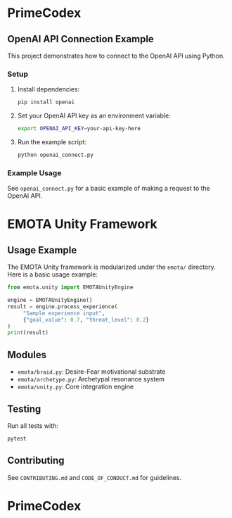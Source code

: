 # PrimeCodex

## OpenAI API Connection Example

This project demonstrates how to connect to the OpenAI API using Python.

### Setup

1. Install dependencies:
	```bash
	pip install openai
	```
2. Set your OpenAI API key as an environment variable:
	```bash
	export OPENAI_API_KEY=your-api-key-here
	```
3. Run the example script:
	```bash
	python openai_connect.py
	```

### Example Usage
See `openai_connect.py` for a basic example of making a request to the OpenAI API.
# EMOTA Unity Framework

## Usage Example

The EMOTA Unity framework is modularized under the `emota/` directory. Here is a basic usage example:

```python
from emota.unity import EMOTAUnityEngine

engine = EMOTAUnityEngine()
result = engine.process_experience(
	 "Sample experience input",
	 {"goal_value": 0.7, "threat_level": 0.2}
)
print(result)
```

## Modules
- `emota/braid.py`: Desire-Fear motivational substrate
- `emota/archetype.py`: Archetypal resonance system
- `emota/unity.py`: Core integration engine

## Testing
Run all tests with:
```bash
pytest
```

## Contributing
See `CONTRIBUTING.md` and `CODE_OF_CONDUCT.md` for guidelines.
# PrimeCodex